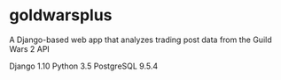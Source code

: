 goldwarsplus
============

A Django-based web app that analyzes trading post data from the Guild Wars 2 API

Django 1.10
Python 3.5
PostgreSQL 9.5.4
